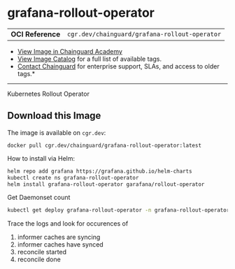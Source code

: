 <!--monopod:start-->
# grafana-rollout-operator
| | |
| - | - |
| **OCI Reference** | `cgr.dev/chainguard/grafana-rollout-operator` |


* [View Image in Chainguard Academy](https://edu.chainguard.dev/chainguard/chainguard-images/reference/grafana-rollout-operator/overview/)
* [View Image Catalog](https://console.enforce.dev/images/catalog) for a full list of available tags.
* [Contact Chainguard](https://www.chainguard.dev/chainguard-images) for enterprise support, SLAs, and access to older tags.*

---
<!--monopod:end-->

<!--overview:start-->
Kubernetes Rollout Operator
<!--overview:end-->

<!--getting:start-->
## Download this Image
The image is available on `cgr.dev`:

```
docker pull cgr.dev/chainguard/grafana-rollout-operator:latest
```
<!--getting:end-->

<!--body:start-->

How to install via Helm:

```bash
helm repo add grafana https://grafana.github.io/helm-charts
kubectl create ns grafana-rollout-operator
helm install grafana-rollout-operator garafana/rollout-operator
```

Get Daemonset count
```bash
kubectl get deploy grafana-rollout-operator -n grafana-rollout-operator
```

Trace the logs and look for occurences of

1) informer caches are syncing
2) informer caches have synced
3) reconcile started
4) reconcile done


<!--body:end-->
